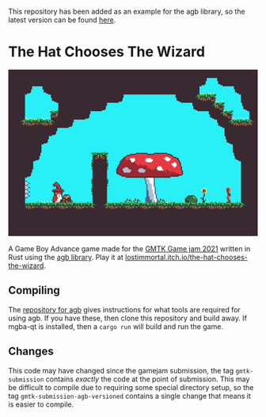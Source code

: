 This repository has been added as an example for the agb library, so the latest version can be found [here](https://github.com/agbrs/agb/tree/master/examples/the-hat-chooses-the-wizard).

# The Hat Chooses The Wizard

[![the hat chooses the wizard screenshot](screenshot.png)](https://lostimmortal.itch.io/the-hat-chooses-the-wizard)

A Game Boy Advance game made for the [GMTK Game jam 2021](https://itch.io/jam/gmtk-2021) written in Rust using the [agb library](https://github.com/corwinkuiper/agb).
Play it at [lostimmortal.itch.io/the-hat-chooses-the-wizard](https://lostimmortal.itch.io/the-hat-chooses-the-wizard).


## Compiling

The [repository for agb](https://github.com/corwinkuiper/agb) gives instructions for what tools are required for using agb.
If you have these, then clone this repository and build away.
If mgba-qt is installed, then a `cargo run` will build and run the game.

## Changes

This code may have changed since the gamejam submission, the tag `gmtk-submission` contains *exactly* the code at the point of submission.
This may be difficult to compile due to requiring some special directory setup, so the tag `gmtk-submission-agb-versioned` contains a single change that means it is easier to compile.
